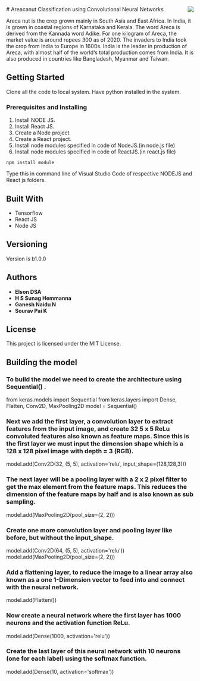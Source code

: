 <img src="https://previews.123rf.com/images/indiannaken/indiannaken1505/indiannaken150500012/40649563-areca-nut-palm.jpg" align="right" />
# Areacanut Classification using Convolutional Neural Networks

Areca nut is the crop grown mainly in South Asia and East Africa. In India, it is grown in coastal regions of Karnataka and Kerala. The word Areca is derived from the Kannada word Adike. For one kilogram of Areca, the market value is around rupees 300 as of 2020. The invaders to India took the crop from India to Europe in 1600s. India is the leader in production of Areca, with almost half of the world‘s total production comes from India. It is also produced in countries like Bangladesh, Myanmar and Taiwan.

## Getting Started

Clone all the code to local system. Have python installed in the system.

### Prerequisites and Installing

1. Install NODE JS.
2. Install React JS.
3. Create a Node project.
4. Create a React project.
5. Install node modules specified in code of NodeJS.(in node.js file)
6. Install node modules specified in code of ReactJS.(in react.js file)

```
npm install module
```

Type this in command line of Visual Studio Code of respective NODEJS and React js folders.


## Built With

* Tensorflow
* React JS
* Node JS


## Versioning

Version is b1.0.0

## Authors

* **Elson DSA**
* **H S Sunag Hemmanna**
* **Ganesh Naidu N**
* **Sourav Pai K**

## License

This project is licensed under the MIT License.

## Building the model
### To build the model we need to create the architecture using Sequential() .
from keras.models import Sequential
from keras.layers import Dense, Flatten, Conv2D, MaxPooling2D
model = Sequential()
### Next we add the first layer, a convolution layer to extract features from the input image, and create 32 5 x 5 ReLu convoluted features also known as feature maps. Since this is the first layer we must input the dimension shape which is a 128 x 128 pixel image with depth = 3 (RGB).
model.add(Conv2D(32, (5, 5), activation='relu', input_shape=(128,128,3)))
### The next layer will be a pooling layer with a 2 x 2 pixel filter to get the max element from the feature maps. This reduces the dimension of the feature maps by half and is also known as sub sampling.
model.add(MaxPooling2D(pool_size=(2, 2)))
### Create one more convolution layer and pooling layer like before, but without the input_shape.
model.add(Conv2D(64, (5, 5), activation='relu'))
model.add(MaxPooling2D(pool_size=(2, 2)))
### Add a flattening layer, to reduce the image to a linear array also known as a one 1-Dimension vector to feed into and connect with the neural network.
model.add(Flatten())
### Now create a neural network where the first layer has 1000 neurons and the activation function ReLu.
model.add(Dense(1000, activation='relu'))
### Create the last layer of this neural network with 10 neurons (one for each label) using the softmax function.
model.add(Dense(10, activation='softmax'))
